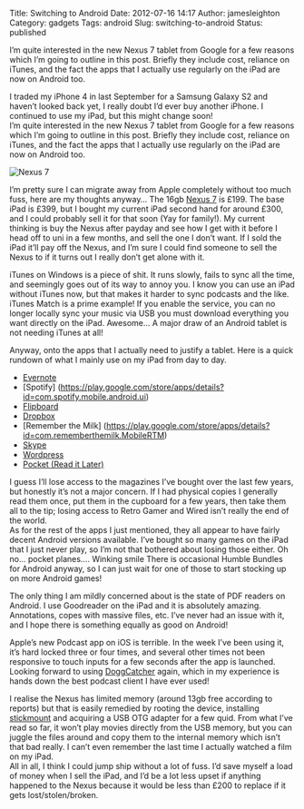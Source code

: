 Title: Switching to Android
Date: 2012-07-16 14:17
Author: jamesleighton
Category: gadgets
Tags: android
Slug: switching-to-android
Status: published

I’m quite interested in the new Nexus 7 tablet from Google for a few reasons which I’m going to outline in this post. Briefly they include cost, reliance on iTunes, and the fact the apps that I actually use regularly on the iPad are now on Android too.

I traded my iPhone 4 in last September for a Samsung Galaxy S2 and haven’t looked back yet, I really doubt I’d ever buy another iPhone. I continued to use my iPad, but this might change soon!  
I’m quite interested in the new Nexus 7 tablet from Google for a few reasons which I’m going to outline in this post. Briefly they include cost, reliance on iTunes, and the fact the apps that I actually use regularly on the iPad are now on Android too.

![Nexus 7](/images/nexus7.png)

I’m pretty sure I can migrate away from Apple completely without too much fuss, here are my thoughts anyway… The 16gb [Nexus 7](https://play.google.com/store/devices/details?id=nexus_7_16gb) is £199. The base iPad is £399, but I bought my current iPad second hand for around £300, and I could probably sell it for that soon (Yay for family!). My current thinking is buy the Nexus after payday and see how I get with it before I head off to uni in a few months, and sell the one I don’t want. If I sold the iPad it’ll pay off the Nexus, and I’m sure I could find someone to sell the Nexus to if it turns out I really don’t get alone with it.

iTunes on Windows is a piece of shit. It runs slowly, fails to sync all the time, and seemingly goes out of its way to annoy you. I know you can use an iPad without iTunes now, but that makes it harder to sync podcasts and the like. iTunes Match is a prime example! If you enable the service, you can no longer locally sync your music via USB you must download everything you want directly on the iPad. Awesome… A major draw of an Android tablet is not needing iTunes at all!

Anyway, onto the apps that I actually need to justify a tablet. Here is a quick rundown of what I mainly use on my iPad from day to day.

-   [Evernote](https://play.google.com/store/apps/details?id=com.evernote)
-   \[Spotify\] (https://play.google.com/store/apps/details?id=com.spotify.mobile.android.ui)
-   [Flipboard](https://play.google.com/store/apps/details?id=flipboard.app)
-   [Dropbox](https://play.google.com/store/apps/details?id=com.dropbox.android)
-   \[Remember the Milk\] (https://play.google.com/store/apps/details?id=com.rememberthemilk.MobileRTM)
-   [Skype](https://play.google.com/store/apps/details?id=com.skype.raider)
-   [Wordpress](https://play.google.com/store/apps/details?id=org.wordpress.android)
-   [Pocket (Read it Later)](https://play.google.com/store/apps/details?id=com.ideashower.readitlater.pro)

I guess I’ll lose access to the magazines I’ve bought over the last few years, but honestly it’s not a major concern. If I had physical copies I generally read them once, put them in the cupboard for a few years, then take them all to the tip; losing access to Retro Gamer and Wired isn’t really the end of the world.  
As for the rest of the apps I just mentioned, they all appear to have fairly decent Android versions available. I’ve bought so many games on the iPad that I just never play, so I’m not that bothered about losing those either. Oh no… pocket planes…. Winking smile There is occasional Humble Bundles for Android anyway, so I can just wait for one of those to start stocking up on more Android games!

The only thing I am mildly concerned about is the state of PDF readers on Android. I use Goodreader on the iPad and it is absolutely amazing. Annotations, copes with massive files, etc. I’ve never had an issue with it, and I hope there is something equally as good on Android!

Apple’s new Podcast app on iOS is terrible. In the week I’ve been using it, it’s hard locked three or four times, and several other times not been responsive to touch inputs for a few seconds after the app is launched. Looking forward to using [DoggCatcher](https://play.google.com/store/apps/details?id=com.snoggdoggler.android.applications.doggcatcher.v1_0) again, which in my experience is hands down the best podcast client I have ever used!

I realise the Nexus has limited memory (around 13gb free according to reports) but that is easily remedied by rooting the device, installing [stickmount](https://play.google.com/store/apps/details?id=eu.chainfire.stickmount&hl=en) and acquiring a USB OTG adapter for a few quid. From what I’ve read so far, it won’t play movies directly from the USB memory, but you can juggle the files around and copy them to the internal memory which isn’t that bad really. I can’t even remember the last time I actually watched a film on my iPad.  
All in all, I think I could jump ship without a lot of fuss. I’d save myself a load of money when I sell the iPad, and I’d be a lot less upset if anything happened to the Nexus because it would be less than £200 to replace if it gets lost/stolen/broken.
